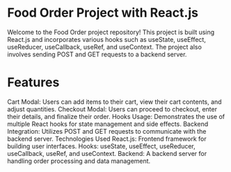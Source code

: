 # Food Order Project with React.js

Welcome to the Food Order project repository! This project is built using React.js and incorporates various hooks such as useState, useEffect, useReducer, useCallback, useRef, and useContext. The project also involves sending POST and GET requests to a backend server.

# Features

Cart Modal: Users can add items to their cart, view their cart contents, and adjust quantities.
Checkout Modal: Users can proceed to checkout, enter their details, and finalize their order.
Hooks Usage: Demonstrates the use of multiple React hooks for state management and side effects.
Backend Integration: Utilizes POST and GET requests to communicate with the backend server.
Technologies Used
React.js: Frontend framework for building user interfaces.
Hooks: useState, useEffect, useReducer, useCallback, useRef, and useContext.
Backend: A backend server for handling order processing and data management.
